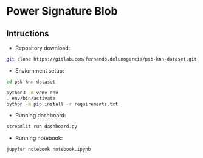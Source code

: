 # Power Signature Blob


## Intructions

- Repository download:
```sh
git clone https://gitlab.com/fernando.delunogarcia/psb-knn-dataset.git
```

- Enviornment setup:
```sh
cd psb-knn-dataset

python3 -m venv env
. env/bin/activate
python -m pip install -r requirements.txt
```

- Running dashboard:
```sh
streamlit run dashboard.py
```

- Running notebook:
```sh
jupyter notebook notebook.ipynb
```